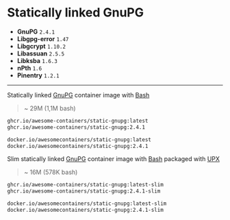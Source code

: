 # Statically linked GnuPG

* **GnuPG** `2.4.1`
* **Libgpg-error** `1.47`
* **Libgcrypt** `1.10.2`
* **Libassuan** `2.5.5`
* **Libksba** `1.6.3`
* **nPth** `1.6`
* **Pinentry** `1.2.1`

---

Statically linked [GnuPG] container image with [Bash]

> ~ 29M (1,1M bash)

```bash
ghcr.io/awesome-containers/static-gnupg:latest
ghcr.io/awesome-containers/static-gnupg:2.4.1

docker.io/awesomecontainers/static-gnupg:latest
docker.io/awesomecontainers/static-gnupg:2.4.1
```

Slim statically linked [GnuPG] container image with [Bash]
packaged with [UPX]

> ~ 16M (578K bash)

```bash
ghcr.io/awesome-containers/static-gnupg:latest-slim
ghcr.io/awesome-containers/static-gnupg:2.4.1-slim

docker.io/awesomecontainers/static-gnupg:latest-slim
docker.io/awesomecontainers/static-gnupg:2.4.1-slim
```

[GnuPG]: https://gnupg.org/
[Bash]: https://github.com/awesome-containers/static-bash
[UPX]: https://upx.github.io/

<!--
```bash
image="localhost/${PWD##*/}"

podman build -t "$image:latest" .
podman build -t "$image:latest-slim" -f Containerfile-slim \
  --build-arg STATIC_GNUPG_IMAGE="$image" \
  --build-arg STATIC_GNUPG_VERSION=latest .

echo "$image:latest"
podman inspect "$image:latest" | jq '.[].Size' | numfmt --to=iec
echo "$image:latest-slim"
podman inspect "$image:latest-slim" | jq '.[].Size' | numfmt --to=iec

```
-->
